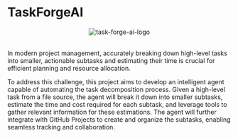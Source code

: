 # TaskForgeAI
<div align="center">
  <img src="https://github.com/user-attachments/assets/d42acbc7-6ce5-485a-8064-a5dcbf3faec6" alt="task-forge-ai-logo">
</div>

<br>

In modern project management, accurately breaking down high-level tasks into smaller, actionable subtasks and estimating their time is crucial for efficient planning and resource allocation. 

To address this challenge, this project aims to develop an intelligent agent capable of automating the task decomposition process. Given a high-level task from a file source, the agent will break it down into smaller subtasks, estimate the time and cost required for each subtask, and leverage tools to gather relevant information for these estimations. The agent will further integrate with GitHub Projects to create and organize the subtasks, enabling seamless tracking and collaboration.
